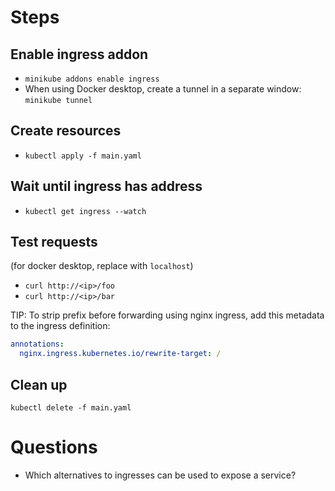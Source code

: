 # Steps

## Enable ingress addon

- `minikube addons enable ingress`
- When using Docker desktop, create a tunnel in a separate window: `minikube tunnel`

## Create resources

- `kubectl apply -f main.yaml`

## Wait until ingress has address

- `kubectl get ingress --watch`

## Test requests

(for docker desktop, replace <ip> with `localhost`)

- `curl http://<ip>/foo`
- `curl http://<ip>/bar`

TIP: To strip prefix before forwarding using nginx ingress, add this metadata to the ingress definition:

```yaml
annotations:
  nginx.ingress.kubernetes.io/rewrite-target: /
```

## Clean up

`kubectl delete -f main.yaml`

# Questions

- Which alternatives to ingresses can be used to expose a service?
